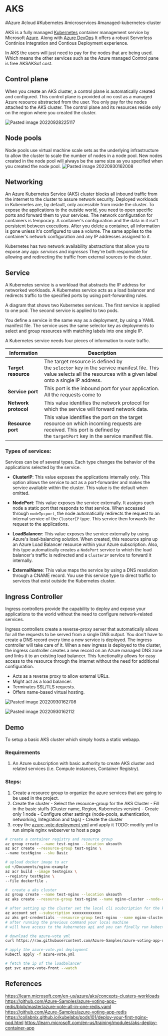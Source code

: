 # AKS
#Azure #cloud #Kubernetes #microservices #managed-kubernetes-cluster

AKS is a fully managed [Kubernetes](Microservice%20Architecture/Kubernetes/Kubernetes.md) container management service by Microsoft [Azure](Cloud%20Computing/Azure/Azure.md). Along with [Azure DevOps](DevOps/CICD/Azure%20DevOps.md) It offers a robust Serverless Continios Integration and Contious Deployment experience. 

In AKS the users will just need to pay for the nodes that are being used. Which means the other services such as the Azure managed Control pane is free AKSAKSof cost.

## Control plane
When you create an AKS cluster, a control plane is automatically created and configured. This control plane is provided at no cost as a managed Azure resource abstracted from the user. You only pay for the nodes attached to the AKS cluster. The control plane and its resources reside only on the region where you created the cluster.

![Pasted image 20220928225117](Attachments/Pasted%20image%2020220928225117.png)


## Node pools
Node pools use virtual machine scale sets as the underlying infrastructure to allow the cluster to scale the number of nodes in a node pool. New nodes created in the node pool will always be the same size as you specified when you created the node pool.
![Pasted image 20220930162008](Attachments/Pasted%20image%2020220930162008.png)


## Networking
An Azure Kubernetes Service (AKS) cluster blocks all inbound traffic from the internet to the cluster to assure network security. Deployed workloads in Kubernetes are, by default, only accessible from inside the cluster. To expose the applications to the outside world, you need to open specific ports and forward them to your services. The network configuration for containers is temporary. A container's configuration and the data in it isn't persistent between executions. After you delete a container, all information is gone unless it's configured to use a volume. The same applies to the container's network configuration and any IP addresses assigned to it.

Kubernetes has two network availability abstractions that allow you to expose any app: _services_ and _ingresses_ They're both responsible for allowing and redirecting the traffic from external sources to the cluster.

## Service
A Kubernetes service is a workload that abstracts the IP address for networked workloads. A Kubernetes service acts as a load balancer and redirects traffic to the specified ports by using port-forwarding rules.

A diagram that shows two Kubernetes services. The first service is applied to one pod. The second service is applied to two pods.

You define a service in the same way as a deployment, by using a YAML manifest file. The service uses the same selector key as deployments to select and group resources with matching labels into one single IP.

A Kubernetes service needs four pieces of information to route traffic.

| Information|Description     |
| --- | --- |
|  **Target resource** |The target resource is defined by the `selector` key in the service manifest file. This value selects all the resources with a given label onto a single IP address.       |
|**Service port** |This port is the inbound port for your application. All the requests come to |this port from where the service forwards the requests to the resource.
|**Network protocol** |This value identifies the network protocol for which the service will forward network data.|
|**Resource port** | This value identifies the port on the target resource on which incoming requests are received. This port is defined by the `targetPort` key in the service manifest file. |
### Types of services:

Services can be of several types. Each type changes the behavior of the applications selected by the service.

-   **ClusterIP**: This value exposes the applications internally only. This option allows the service to act as a port-forwarder and makes the service available within the cluster. This value is the default when omitted.
    
-   **NodePort**: This value exposes the service externally. It assigns each node a static port that responds to that service. When accessed through `nodeIp:port`, the node automatically redirects the request to an internal service of the `ClusterIP` type. This service then forwards the request to the applications.
    
-   **LoadBalancer**: This value exposes the service externally by using Azure's load-balancing solution. When created, this resource spins up an Azure Load Balancer resource within your Azure subscription. Also, this type automatically creates a `NodePort` service to which the load balancer's traffic is redirected and a `ClusterIP` service to forward it internally.
    
-   **ExternalName**: This value maps the service by using a DNS resolution through a CNAME record. You use this service type to direct traffic to services that exist outside the Kubernetes cluster.

## Ingress Controller
Ingress controllers provide the capability to deploy and expose your applications to the world without the need to configure network-related services. 

Ingress controllers create a reverse-proxy server that automatically allows for all the requests to be served from a single DNS output. You don't have to create a DNS record every time a new service is deployed. The ingress controller will take care of it. When a new ingress is deployed to the cluster, the ingress controller creates a new record on an Azure managed DNS zone and links it to an existing load balancer. This functionality allows for easy access to the resource through the internet without the need for additional configuration.

- Acts as a reverse proxy to allow external URLs.
- Might act as a load balancer.
- Terminates SSL/TLS requests.
- Offers name-based virtual hosting.

![Pasted image 20220930162708](Attachments/Pasted%20image%2020220930162708.png)

![Pasted image 20220930162112](Attachments/Pasted%20image%2020220930162112.png)


## Demo
To setup a basic AKS cluster which simply hosts a static webapp.

### Requirements
1. An Azure subscription with basic authority to create AKS cluster and related services (i.e. Compute instances, Container Registry).


### Steps:
1. Create a resource group to organize the azure services that are going to be used in the project.
2. Create the cluster
		- Select the resource-group for the AKS Cluster
		- Fill in the basic stuffs (Cluster name, Region, Kubernetes version)
		- Create only 1 node
		- Configure other settings (node-pools, authentication, networking, Integration and tags)
		- Create the cluster
3.  copy the [azure-vote deployment yml](https://github.com/Azure-Samples/azure-voting-app-redis/blob/master/azure-vote-all-in-one-redis.yaml) and apply it
TODO: modify yml to run simple nginx webserver to host a page

```bash
# create a container registry and resource group
az group create --name test-nginx --location uksouth
az acr create --resource-group test-nginx \
--name testNginx --sku Basic

# upload docker image to acr
cd ~/Documents/nginx-example
az acr build --image testnginx \
--registry testNginx \
--file dockerfile .

#  create a aks cluster
az group create --name test-nginx --location uksouth
az aks create --resource-group test-nginx --name nginx-cluster --node-count 2 --enable-addons monitoring --generate-ssh-keys

# after setting up the cluster set the local cli scubcription for the kubectl
az account set --subscription xxxxxxxxxxxxx
az aks get-credentials --resource-group test-nginx --name nginx-cluster
# after running the previous command your local machine 
# will have access to the kubernetes api and you can finally run kubectl command

# download the azure-vote yml
curl https://raw.githubusercontent.com/Azure-Samples/azure-voting-app-redis/master/azure-vote-all-in-one-redis.yaml > azure-vote.yml

# apply the azure-vote.yml deployment
kubectl apply -f azure-vote.yml

# fetch the ip of the loadbalancer 
get svc azure-vote-front --watch

```

## References
https://learn.microsoft.com/en-us/azure/aks/concepts-clusters-workloads
https://github.com/Azure-Samples/azure-voting-app-redis/blob/master/azure-vote-all-in-one-redis.yaml
https://github.com/Azure-Samples/azure-voting-app-redis
https://collabnix.github.io/kubelabs/pods101/deploy-your-first-nginx-pod.html
https://learn.microsoft.com/en-us/training/modules/aks-deploy-container-app
